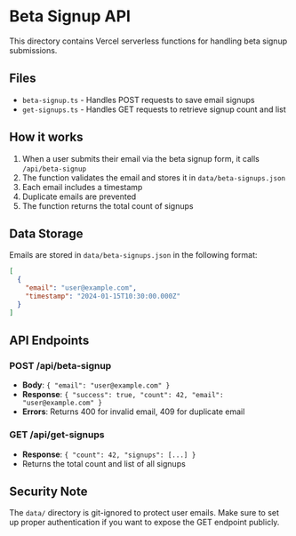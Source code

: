 # Beta Signup API

This directory contains Vercel serverless functions for handling beta signup submissions.

## Files

- `beta-signup.ts` - Handles POST requests to save email signups
- `get-signups.ts` - Handles GET requests to retrieve signup count and list

## How it works

1. When a user submits their email via the beta signup form, it calls `/api/beta-signup`
2. The function validates the email and stores it in `data/beta-signups.json`
3. Each email includes a timestamp
4. Duplicate emails are prevented
5. The function returns the total count of signups

## Data Storage

Emails are stored in `data/beta-signups.json` in the following format:

```json
[
  {
    "email": "user@example.com",
    "timestamp": "2024-01-15T10:30:00.000Z"
  }
]
```

## API Endpoints

### POST /api/beta-signup
- **Body**: `{ "email": "user@example.com" }`
- **Response**: `{ "success": true, "count": 42, "email": "user@example.com" }`
- **Errors**: Returns 400 for invalid email, 409 for duplicate email

### GET /api/get-signups
- **Response**: `{ "count": 42, "signups": [...] }`
- Returns the total count and list of all signups

## Security Note

The `data/` directory is git-ignored to protect user emails. Make sure to set up proper authentication if you want to expose the GET endpoint publicly.

